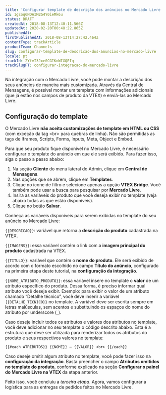 ```yaml
---
title: 'Configurar template de descrição dos anúncios no Mercado Livre'
id: 1gEoq6NDAIM2G4Y0ieMk6u
status: DRAFT
createdAt: 2018-08-13T12:40:11.566Z
updatedAt: 2020-02-20T00:48:22.865Z
publishedAt: 
firstPublishedAt: 2018-08-13T14:27:42.464Z
contentType: trackArticle
productTeam: Channels
slug: configurar-template-de-descricao-dos-anuncios-no-mercado-livre
locale: pt
trackId: 2YfvI3Jxe0CGIKoWIGQEIq
trackSlugPT: configurar-integracao-do-mercado-livre
---
```


Na integração com o Mercado Livre, você pode montar a descrição dos seus anúncios de maneira mais customizada. Através da Central de Mensagens, é possível montar um template com informações adicionais (que já estão nos campos de produto da VTEX) e enviá-las ao Mercado Livre.


## Configuração do template

<div class="alert alert-danger">
O Mercado Livre <strong>não aceita customizações de template em HTML ou CSS</strong> (com exceção da tag &lt;br&gt; para quebras de linha). Não são permitidas as tags de Iframes, Scripts, Forms, Inputs, Meta, Object e Embed.
</div>

Para que seu produto fique disponível no Mercado Livre, é necessário configurar o template do anúncio em que ele será exibido. Para fazer isso, siga o passo a passo abaixo:

1. Na seção __Cliente__ do menu lateral do Admin, clique em __Central de Mensagens__.
2. Nas opções que se abrem, clique em __Templates__.
3. Clique no ícone de filtro e selecione apenas a opção __VTEX Bridge__. Você também pode usar a busca para pesquisar por __Mercado Livre__.
4. Insira as variáveis do produto que você deseja exibir no template (veja abaixo todas as que estão disponíveis).
5. Clique no botão __Salvar__.

Conheça as variáveis disponíveis para serem exibidas no template do seu anúncio no Mercado Livre:

``{{DESCRICAO}}``: variável que retorna a __descrição do produto__ cadastrada na VTEX.

``{{IMAGENS}}``: essa variável contém o link com a __imagem principal do produto__ cadastrada na VTEX.

``{{TITULO}}``: variável que contém o __nome do produto__. Ele será exibido de acordo com o formato escolhido no campo __Título do anúncio__, configurado na primeira etapa deste tutorial, na __configuração da integração__.

``{{NOME_ATRIBUTO_PRODUTO}}``: essa variável insere no template o __valor__ de um atributo específico do produto. Dessa forma, é preciso informar qual atributo você deseja exibir. Exemplo: para exibir o valor de um atributo chamado “Detalhe técnico”, você deve inserir a variável `{{DETALHE_TECNICO}}` no template. A variável deve ser escrita sempre em letras maiúsculas, sem acentos e substituindo os espaços do nome do atributo por underscore (\_).

Caso deseje incluir todos os atributos e valores dos atributos no template, você deve adicionar no seu template o código descrito abaixo. Esta é a estrutura que deve ser utilizada para renderizar todos os atributos do produto e seus respectivos valores no template:

``{{#each ATRIBUTOS}} {{NOME}} – {{VALOR}} <br> {{/each}}``

<div class="alert alert-info">
Caso deseje omitir algum atributo no template, você pode fazer isso na <strong>configuração da integração</strong>. Basta preencher o campo <strong>Atributos omitidos no template do produto</strong>, conforme explicado na seção <strong>Configurar o painel do Mercado Livre na VTEX</strong> da etapa anterior.
</div>

Feito isso, você concluiu a _terceira etapa_. Agora, vamos configurar a logística para as entregas de pedidos feitos no Mercado Livre.
